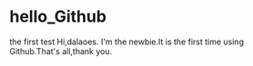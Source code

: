 # hello_Github
the first test
Hi,dalaoes.
I'm the newbie.It is the first time using Github.That's all,thank you.
